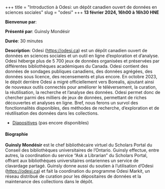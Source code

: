 +++
title = "Introduction à Odesi: un dépôt canadien ouvert de données en sciences sociales"
slug = "odesi"
+++
**13 février 2024, 16h00 à 16h30 HNE**

**Bienvenue par**: 

**Présenté par**: Guinsly Mondésir

**Durée**: 30 minutes

**Description**:
Odesi (https://odesi.ca) est un dépôt canadien ouvert de données en
sciences sociales et un outil en ligne d’exploration et d’analyse.
Odesi héberge plus de 5&nbsp;700 jeux de données organisées et
préservées par différentes bibliothèques académiques du Canada.
Odesi contient des données de sondages publiques canadiens, des données
agrégées, des données sous licence, des recensements et plus encore.
En octobre 2023, le dépôt derrière Odesi a migré officiellement vers Borealis,
ajoutant ainsi de nouveaux outils connectés pour améliorer le téléversement,
la curation, la réutilisation, la recherche et l’analyse des données.
Odesi permet donc de chercher parmi des milliers de jeux de
données, permettant de riches découvertes et analyses en ligne.
Bref, nous ferons un survol des fonctionnalités disponibles, des méthodes de
recherche, d’exploration et de réutilisation des données dans les collections.

* [Diapositives](#) (pas encore disponibles)

#### Biographie

**Guinsly Mondésir** est le chef bibliothécaire virtuel du Scholars
Portal du Conseil des bibliothèques universitaires de l’Ontario.
Guinsly effectue, entre autres, la coordination du service
“Ask a Librarian” du Scholars Portal, offrant aux bibliothèques
universitaires ontariennes un service de clavardage partagé.
Guinsly donne aussi du soutien à l’utilisation d’Odesi
(https://odesi.ca) et fait la coordination du programme
Odesi Markit, un réseau distribué de curation pour les dépositaires
de données et la maintenance des collections dans le dépôt.
